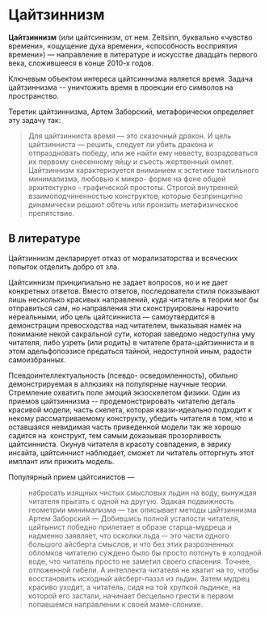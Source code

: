 # Цайтзиннизм 
**Цайтзиннизм** (или цайтсиннизм, от нем. Zeitsinn, буквально «чувство времени», «ощущение духа времени», «способность восприятия времени») — направление в литературе и искусстве двадцать первого века, сложившееся в конце 2010-х годов.

Ключевым объектом интереса цайтсиннизма является время. Задача цайтзиннизма -- уничтожить время в проекции его символов на пространство.

Теретик цайтзиннизма, Артем Заборский, метафорически определяет эту задачу так:
> Для цайтзинниста время — это сказочный дракон. И цель цайтзинниста — решить, следует ли убить дракона и отпраздновать победу, или же найти ему невесту, возрадоваться их первому снесенному яйцу и съесть жертвенный омлет.
Цайтзиннизм характеризуется вниманием к эстетике тактильного минимализма, любовью к микро- форме на фоне общей архитектурно - графической простоты. Строгой внутренней взаимоподчиненностью конструктов, которые безпринципно динамически решают обтечь или пронзить метафизическое препятствие.

## В литературе
Цайтзиннизм декларирует отказ от морализаторства и всяческих попыток отделить добро от зла.

Цайтсиннизм принципиально не задает вопросов, но и не дает конкретных ответов. Вместо ответов, последователи стиля показывают лишь несколько красивых направлений, куда читатель в теории мог бы отправиться сам, но направления эти сконструированы нарочито нереальными, ибо цель цайтсинниста — самоутвердится в демонстрации превосходства над читателем, выказывая намек на понимание некой сакральной сути, которая заведомо недоступна уму читателя, либо узреть (или родить) в читателе брата-цайтзинниста и в этом адельфопоэзисе предаться тайной, недоступной иным, радости самоизбранных.

Псевдоинтеллектуальность (псевдо- осведомленность), обильно демонстрируемая в аллюзиях на популярные научные теории. Стремление охватить поле эмоций экзоскелетом физики. Один из приемов цайтзиннизма -- продемонстрировать читателю деталь красивой модели, часть скелета, которая квази-идеально подходит к некому рассматриваемому конструкту, убедить читателя в том, что и оставшаяся невидимая часть приведенной модели так же хорошо садится на  конструкт, тем самым доказывая прозорливость цайтсинниста. Окунув читателя в красоту совпадения, в эврику инсайта, цайтсиннист наблюдает, сможет ли читатель отторгнуть этот имплант или прижить модель.

Популярный прием цайтсинистов —

> набросать изящных чистых смысловых льдин на воду, вынуждая читателя прыгать с одной на другую. Эдакая подвижность геометрии минимализма
— так описывает методы цайтзиннизма Артем Заборский —
> Добившись полной усталости читателя, цайтынист победно прилетает в образе старца-мудреца и надменно заявляет, что осколки льда -- это части одного большого айсберга смыслов, и что без этих разрозненных обломков читателю суждено было бы просто потонуть в холодной воде, что читатель просто не заметил своего спасения. Точнее, отложенной гибели. А интеллекта читателя не хватит на то, чтобы восстановить исходный айсберг-паззл из льдин. Затем мудрец красиво уходит, а читатель, сидя на той хрупкой льдинке, на которой его застали, начинает бесцельно грести в первом попавшемся направлении к своей маме-слонихе.
